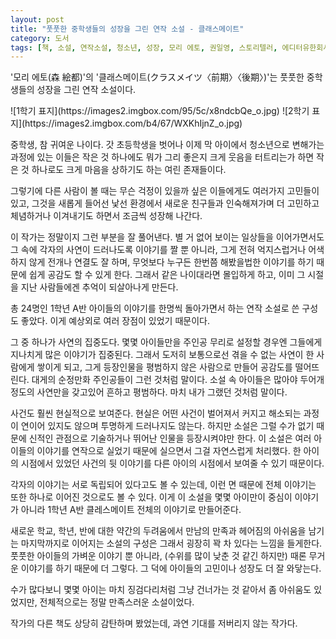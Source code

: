 ```yaml
---
layout: post
title: "풋풋한 중학생들의 성장을 그린 연작 소설 - 클래스메이트"
category: 도서
tags: [책, 소설, 연작소설, 청소년, 성장, 모리 에토, 권일영, 스토리텔러, 에디터유한회사, 서평]
---
```


'모리 에토(森 絵都)'의
'클래스메이트(クラスメイツ〈前期〉〈後期〉)'는
풋풋한 중학생들의 성장을 그린 연작 소설이다.

<p class="center" markdown="1">
![1학기 표지](https://images2.imgbox.com/95/5c/x8ndcbQe_o.jpg)
![2학기 표지](https://images2.imgbox.com/b4/67/WXKhIjnZ_o.jpg)
</p>

중학생, 참 귀여운 나이다.
갓 초등학생을 벗어나 이제 막 아이에서 청소년으로 변해가는 과정에 있는 이들은
작은 것 하나에도 뭐가 그리 좋은지 크게 웃음을 터트리는가 하면
작은 것 하나로도 크게 마음을 상하기도 하는 여린 존재들이다.

그렇기에 다른 사람이 볼 때는 무슨 걱정이 있을까 싶은 이들에게도 여러가지 고민들이 있고,
그것을 새롭게 들어선 낯선 환경에서 새로운 친구들과 인숙해져가며
더 고민하고 체념하거나 이겨내기도 하면서 조금씩 성장해 나간다.

이 작가는 정말이지 그런 부분을 잘 풀어낸다.
별 거 없어 보이는 일상들을 이어가면서도
그 속에 각자의 사연이 드러나도록 이야기를 짤 뿐 아니라,
그게 전혀 억지스럽거나 어색하지 않게 전개나 연결도 잘 하며,
무엇보다 누구든 한번쯤 해봤을법한 이야기를 하기 때문에
쉽게 공감도 할 수 있게 한다.
그래서 같은 나이대라면 몰입하게 하고,
이미 그 시절을 지난 사람들에겐 추억이 되살아나게 만든다.

총 24명인 1학년 A반 아이들의 이야기를 한명씩 돌아가면서 하는 연작 소설로 쓴 구성도 좋았다.
이게 예상외로 여러 장점이 있었기 때문이다.

그 중 하나가 사연의 집중도다.
몇몇 아이들만을 주인공 무리로 설정할 경우엔 그들에게 지나치게 많은 이야기가 집중된다.
그래서 도저히 보통으로선 겪을 수 없는 사연이 한 사람에게 쌓이게 되고,
그게 등장인물을 평범하지 않은 사람으로 만들어 공감도를 떨어뜨린다.
대게의 순정만화 주인공들이 그런 것처럼 말이다.
소설 속 아이들은 많아야 두어개 정도의 사연만을 갖고있어 흔하고 평범하다.
마치 내가 그랬던 것처럼 말이다.

사건도 훨씬 현실적으로 보여준다.
현실은 어떤 사건이 벌어져서 커지고 해소되는 과정이 연이어 있지도 않으며 투명하게 드러나지도 않는다.
하지만 소설은 그럴 수가 없기 때문에 신적인 관점으로 기술하거나 뛰어난 인물을 등장시켜야만 한다.
이 소설은 여러 아이들의 이야기를 연작으로 실었기 때문에 실으면서 그걸 자연스럽게 처리했다.
한 아이의 시점에서 있었던 사건의 뒷 이야기를 다른 아이의 시점에서 보여줄 수 있기 때문이다.

각자의 이야기는 서로 독립되어 있다고도 볼 수 있는데,
이런 면 때문에 전체 이야기는 또한 하나로 이어진 것으로도 볼 수 있다.
이게 이 소설을 몇몇 아이만이 중심이 이야기가 아니라
1학년 A반 클레스메이트 전체의 이야기로 만들어준다.

새로운 학교, 학년, 반에 대한 약간의 두려움에서
만남의 만족과 헤어짐의 아쉬움을 남기는 마지막까지로 이어지는 소설의 구성은
그래서 굉장히 꽉 차 있다는 느낌을 들게한다.
풋풋한 아이들의 가벼운 이야기 뿐 아니라,
(수위를 많이 낮춘 것 같긴 하지만) 때론 무거운 이야기를 하기 때문에 더 그렇다.
그 덕에 아이들의 고민이나 성장도 더 잘 와닿는다.

수가 많다보니 몇몇 아이는 마치 징검다리처럼 그냥 건너가는 것 같아서 좀 아쉬움도 있었지만,
전체적으로는 정말 만족스러운 소설이었다.

작가의 다른 책도 상당히 감탄하며 봤었는데,
과연 기대를 저버리지 않는 작가다.
